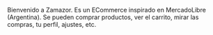 Bienvenido a Zamazor. Es un ECommerce inspirado en MercadoLibre (Argentina). Se pueden comprar productos, ver el carrito, mirar las compras, tu perfil, ajustes, etc. 
